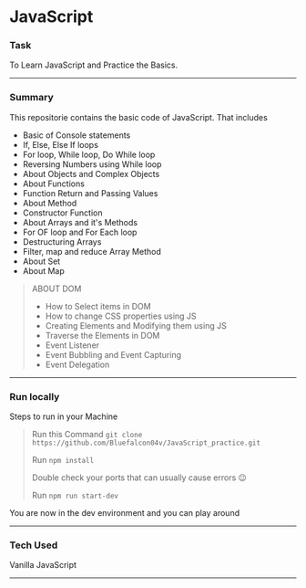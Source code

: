 # JavaScript 


### Task
To Learn JavaScript and Practice the Basics.

----

### Summary
This repositorie contains the basic code of JavaScript. That includes 
- Basic of Console statements 
- If, Else, Else If loops
- For loop, While loop, Do While loop
- Reversing Numbers using While loop
- About Objects and Complex Objects 
- About Functions
- Function Return and Passing Values
- About Method
- Constructor Function
- About Arrays and it's Methods 
- For OF loop and For Each loop 
- Destructuring Arrays 
- Filter, map and reduce Array Method
- About Set 
- About Map
> ABOUT DOM
> - How to Select items in DOM
> - How to change CSS properties using JS
> - Creating Elements and Modifying them using JS 
> - Traverse the Elements in DOM
> - Event Listener
> - Event Bubbling and Event Capturing 
> - Event Delegation 
***

### Run locally
Steps to run in your Machine
> Run this Command `git clone https://github.com/Bluefalcon04v/JavaScript_practice.git`
> 
> Run `npm install` 
> 
> Double check your ports that can usually cause errors 😉
> 
> Run `npm run start-dev`
>
You are now in the dev environment and you can play around

---

### Tech Used
Vanilla JavaScript
***
